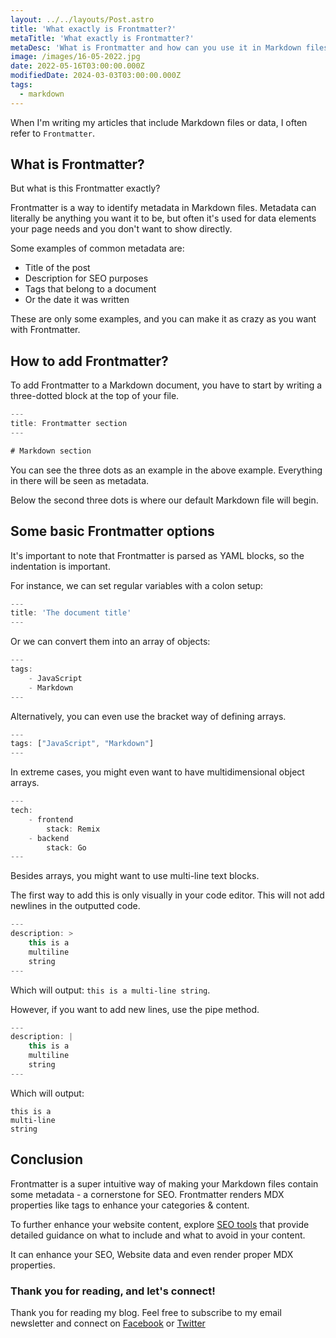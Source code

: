 ```yaml
---
layout: ../../layouts/Post.astro
title: 'What exactly is Frontmatter?'
metaTitle: 'What exactly is Frontmatter?'
metaDesc: 'What is Frontmatter and how can you use it in Markdown files'
image: /images/16-05-2022.jpg
date: 2022-05-16T03:00:00.000Z
modifiedDate: 2024-03-03T03:00:00.000Z
tags:
  - markdown
---
```


When I'm writing my articles that include Markdown files or data, I often refer to `Frontmatter`.

## What is Frontmatter?

But what is this Frontmatter exactly?

Frontmatter is a way to identify metadata in Markdown files.
Metadata can literally be anything you want it to be, but often it's used for data elements your page needs and you don't want to show directly.

Some examples of common metadata are:

- Title of the post
- Description for SEO purposes
- Tags that belong to a document
- Or the date it was written

These are only some examples, and you can make it as crazy as you want with Frontmatter.

## How to add Frontmatter?

To add Frontmatter to a Markdown document, you have to start by writing a three-dotted block at the top of your file.

```js
---
title: Frontmatter section
---

# Markdown section
```

You can see the three dots as an example in the above example. Everything in there will be seen as metadata.

Below the second three dots is where our default Markdown file will begin.

## Some basic Frontmatter options

It's important to note that Frontmatter is parsed as YAML blocks, so the indentation is important.

For instance, we can set regular variables with a colon setup:

```js
---
title: 'The document title'
---
```

Or we can convert them into an array of objects:

```js
---
tags:
	- JavaScript
	- Markdown
---
```

Alternatively, you can even use the bracket way of defining arrays.

```js
---
tags: ["JavaScript", "Markdown"]
---
```

In extreme cases, you might even want to have multidimensional object arrays.

```js
---
tech:
	- frontend
		stack: Remix
	- backend
		stack: Go
---
```

Besides arrays, you might want to use multi-line text blocks.

The first way to add this is only visually in your code editor. This will not add newlines in the outputted code.

```js
---
description: >
	this is a
	multiline
	string
---
```

Which will output: `this is a multi-line string`.

However, if you want to add new lines, use the pipe method.

```js
---
description: |
	this is a
	multiline
	string
---
```

Which will output:

```
this is a
multi-line
string
```

## Conclusion

Frontmatter is a super intuitive way of making your Markdown files contain some metadata - a cornerstone for SEO. Frontmatter renders MDX properties like tags to enhance your categories & content.

To further enhance your website content, explore <a href="https://storychief.io/blog/seo-tools" target="_blank">SEO tools</a> that provide detailed guidance on what to include and what to avoid in your content.

It can enhance your SEO, Website data and even render proper MDX properties.

### Thank you for reading, and let's connect!

Thank you for reading my blog. Feel free to subscribe to my email newsletter and connect on [Facebook](https://www.facebook.com/DailyDevTipsBlog) or [Twitter](https://twitter.com/DailyDevTips1)
